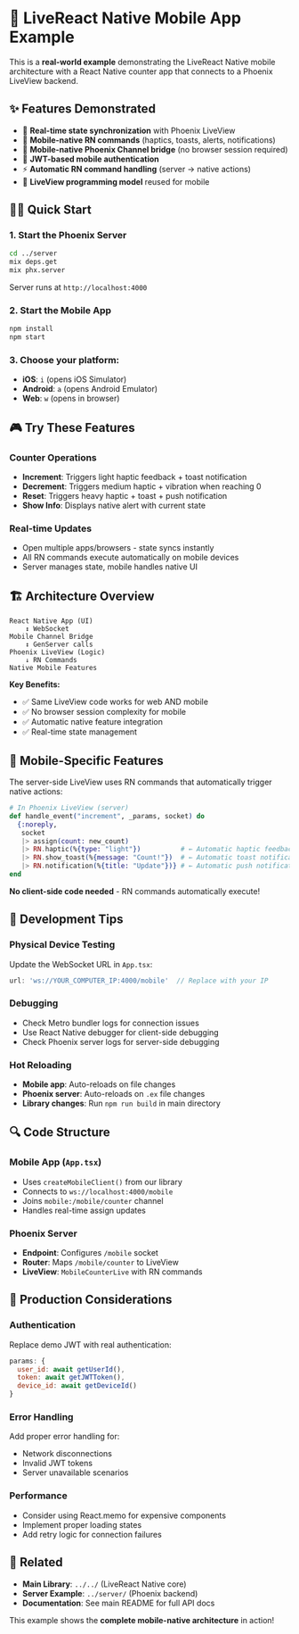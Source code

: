 # 🧬 LiveReact Native Mobile App Example

This is a **real-world example** demonstrating the LiveReact Native mobile architecture with a React Native counter app that connects to a Phoenix LiveView backend.

## ✨ Features Demonstrated

- 🔄 **Real-time state synchronization** with Phoenix LiveView
- 📱 **Mobile-native RN commands** (haptics, toasts, alerts, notifications)
- 🚀 **Mobile-native Phoenix Channel bridge** (no browser session required)
- 🔐 **JWT-based mobile authentication**
- ⚡ **Automatic RN command handling** (server → native actions)
- 🎯 **LiveView programming model** reused for mobile

## 🏃‍♂️ Quick Start

### 1. Start the Phoenix Server
```bash
cd ../server
mix deps.get
mix phx.server
```
Server runs at `http://localhost:4000`

### 2. Start the Mobile App
```bash
npm install
npm start
```

### 3. Choose your platform:
- **iOS**: `i` (opens iOS Simulator)
- **Android**: `a` (opens Android Emulator)
- **Web**: `w` (opens in browser)

## 🎮 Try These Features

### Counter Operations
- **Increment**: Triggers light haptic feedback + toast notification
- **Decrement**: Triggers medium haptic + vibration when reaching 0
- **Reset**: Triggers heavy haptic + toast + push notification
- **Show Info**: Displays native alert with current state

### Real-time Updates
- Open multiple apps/browsers - state syncs instantly
- All RN commands execute automatically on mobile devices
- Server manages state, mobile handles native UI

## 🏗️ Architecture Overview

```
React Native App (UI)
    ↕ WebSocket
Mobile Channel Bridge
    ↕ GenServer calls
Phoenix LiveView (Logic)
    ↓ RN Commands
Native Mobile Features
```

**Key Benefits:**
- ✅ Same LiveView code works for web AND mobile
- ✅ No browser session complexity for mobile
- ✅ Automatic native feature integration
- ✅ Real-time state management

## 📱 Mobile-Specific Features

The server-side LiveView uses RN commands that automatically trigger native actions:

```elixir
# In Phoenix LiveView (server)
def handle_event("increment", _params, socket) do
  {:noreply,
   socket
   |> assign(count: new_count)
   |> RN.haptic(%{type: "light"})          # ← Automatic haptic feedback
   |> RN.show_toast(%{message: "Count!"})  # ← Automatic toast notification
   |> RN.notification(%{title: "Update"})} # ← Automatic push notification
end
```

**No client-side code needed** - RN commands automatically execute!

## 🔧 Development Tips

### Physical Device Testing
Update the WebSocket URL in `App.tsx`:
```javascript
url: 'ws://YOUR_COMPUTER_IP:4000/mobile'  // Replace with your IP
```

### Debugging
- Check Metro bundler logs for connection issues
- Use React Native debugger for client-side debugging
- Check Phoenix server logs for server-side debugging

### Hot Reloading
- **Mobile app**: Auto-reloads on file changes
- **Phoenix server**: Auto-reloads on `.ex` file changes
- **Library changes**: Run `npm run build` in main directory

## 🔍 Code Structure

### Mobile App (`App.tsx`)
- Uses `createMobileClient()` from our library
- Connects to `ws://localhost:4000/mobile`
- Joins `mobile:/mobile/counter` channel
- Handles real-time assign updates

### Phoenix Server
- **Endpoint**: Configures `/mobile` socket
- **Router**: Maps `/mobile/counter` to LiveView
- **LiveView**: `MobileCounterLive` with RN commands

## 🚀 Production Considerations

### Authentication
Replace demo JWT with real authentication:
```javascript
params: {
  user_id: await getUserId(),
  token: await getJWTToken(),
  device_id: await getDeviceId()
}
```

### Error Handling
Add proper error handling for:
- Network disconnections
- Invalid JWT tokens
- Server unavailable scenarios

### Performance
- Consider using React.memo for expensive components
- Implement proper loading states
- Add retry logic for connection failures

## 🔗 Related

- **Main Library**: `../../` (LiveReact Native core)
- **Server Example**: `../server/` (Phoenix backend)
- **Documentation**: See main README for full API docs

This example shows the **complete mobile-native architecture** in action!
